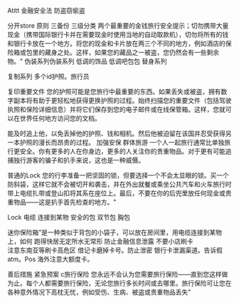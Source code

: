 Atitt 金融安全法 防盗窃偷盗


分开store 原则 三备份 三级分类
两个最重要的金钱旅行安全提示；切勿携带大量现金（携带国际银行卡并在需要现金时使用当地的自动取款机），切勿将所有的钱和银行卡放在一个地方。将您的现金和卡片放在两三个不同的地方，例如酒店的保险箱或包里的藏身之处。这样，如果您的藏品之一被盗，您仍然会有一些剩余物。"
伪装系列伪装系列
低调的饰品 低调吧包包
替身系列

复制系列  多个id护照。旅行员

复印重要文件
您的护照可能是您旅行中最重要的东西。如果丢失或被盗，拥有数字副本将有助于更轻松地获得更换护照的过程。始终扫描您的重要文件（包括驾驶执照和保险详细信息）并将它们保存到您的电子邮件或在线保管箱。这样，您就可以在世界任何地方访问您的文档。

能及时追上他，以免丢掉他的护照、钱和相机。然后他被迫留在该国并忍受获得另一本护照的漫长而昂贵的过程。
加强安保
群体旅游
一个人一起旅行通常比单独旅行更安全。你有更多的人在你身边，更多的人关注你的贵重物品。对于更有可能追捕独行游客的骗子和扒手来说，这也是一种威慑。

普通的Lock
您的行李准备一把坚固的锁，但要选择一个不会太显眼的锁。买一个防斜袋，这样它就不会被切开和袭击，并在外出就餐或乘坐公共汽车和火车旅行时带上电缆扎带或登山扣将其系在座位上。最后，不要在你的后兜里放任何现金或贵重物品——这是扒手首先检查的地方。"

Lock 电缆  连接到某物
安全的包
双节包  胸包

迷你保险箱”是一种类似于背包的小袋子，可以放在房间里，用电缆连接到某物上，如何
跑得快居无定所水无常形
防止金融信息泄露
不要小店刷卡  
注意东南亚等刷卡高危区
借记卡磨掉卡号。防止泄密
银行卡泄漏渠道。告诉假atm。Pos
海外注意大额度卡。

善后措施
紧急预案  c旅行保险
您永远不会认为您需要旅行保险——直到您这样做为止。每个人都需要旅行保险，无论您旅行多长时间或去哪里。旅行保险可让您在各种意外情况下高枕无忧，例如受伤、生病、被盗或贵重物品丢失"

